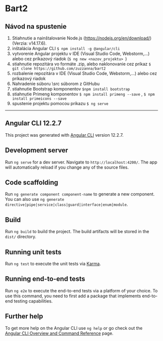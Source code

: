 # Bart2


## Návod na spustenie

1. Stiahnutie a nainštalovanie Node.js (https://nodejs.org/en/download/) (Verzia: v14.17.6).
2. inštalácia Angular CLI ```$ npm install -g @angular/cli```  
3. vytvorenie Angular projektu v IDE (Visual Studio Code, Webstorm,...) alebo cez príkazový riadok (```$ ng new <nazov_projektu> ```)
4. stiahnutie repozitára vo formáte .zip, alebo naklonovanie cez príkaz ```$ git clone https://github.com/zuzzanna/bart2```
5. rozbalenie repozitára v IDE (Visual Studio Code, Webstorm,...) alebo cez príkazový riadok
6. Nahradenie súboru \src súborom z GitHubu
7. stiahnutie Bootstrap komponentov ```$npm install bootstrap```
8. stiahnutie Primeng komponentov ```$ npm install primeng --save``` , ```$ npm install primeicons --save```
9. spustenie projektu pomocou príkazu ```$ ng serve```

--------------------------------------------------------------------------------------------------------------------------------------------------------------------------

## Angular CLI 12.2.7

This project was generated with [Angular CLI](https://github.com/angular/angular-cli) version 12.2.7.

## Development server

Run `ng serve` for a dev server. Navigate to `http://localhost:4200/`. The app will automatically reload if you change any of the source files.

## Code scaffolding

Run `ng generate component component-name` to generate a new component. You can also use `ng generate directive|pipe|service|class|guard|interface|enum|module`.

## Build

Run `ng build` to build the project. The build artifacts will be stored in the `dist/` directory.

## Running unit tests

Run `ng test` to execute the unit tests via [Karma](https://karma-runner.github.io).

## Running end-to-end tests

Run `ng e2e` to execute the end-to-end tests via a platform of your choice. To use this command, you need to first add a package that implements end-to-end testing capabilities.

## Further help

To get more help on the Angular CLI use `ng help` or go check out the [Angular CLI Overview and Command Reference](https://angular.io/cli) page.
